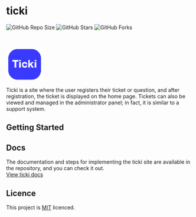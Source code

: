 # ticki
![GitHub Repo Size](https://img.shields.io/github/repo-size/Mhadi-1382/ticki)
![GitHub Stars](https://img.shields.io/github/stars/Mhadi-1382/ticki)
![GitHub Forks](https://img.shields.io/github/forks/Mhadi-1382/ticki)

<br>
<br>

<img src="https://github.com/Mhadi-1382/ticki/blob/main/static/imgs/logo/logo_ticki.svg" alt="ticki" width="100">

Ticki is a site where the user registers their ticket or question, and after registration, the ticket is displayed on the home page. Tickets can also be viewed and managed in the administrator panel; in fact, it is similar to a support system.

## Getting Started


## Docs
The documentation and steps for implementing the ticki site are available in the repository, and you can check it out.
<br>
<a href="https://github.com/Mhadi-1382/ticki/blob/main/ticket_system_doc.pdf">View ticki docs<a/>

## Licence
This project is <a href="https://github.com/Mhadi-1382/ticki/blob/main/LICENSE">MIT<a/> licenced.
